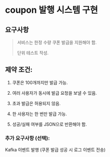 # coupon 발행 시스템 구현

## 요구사항
> 서비스는 한정 수량 쿠폰 발급을 지원해야 함.
> 
> 단위 테스트 작성.

## 제약 조건:

1. 쿠폰은 100개까지만 발급 가능.

2. 여러 사용자가 동시에 발급 요청을 보낼 수 있음.

3. 초과 발급은 허용되지 않음.

4. 한 사용자는 한 번만 발급 가능.

5. 성공/실패 여부를 JSON으로 반환해야 함.

### 추가 요구사항 (선택):

Kafka 이벤트 발행 (쿠폰 발급 성공 시 로그 이벤트 전송)


